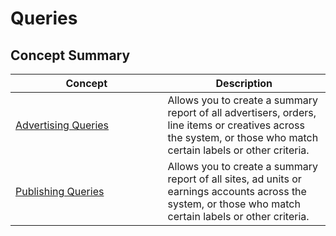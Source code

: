 # Queries

## Concept Summary

<table><thead><tr><th width="227.5563963823592">Concept</th><th>Description</th></tr></thead><tbody><tr><td><a href="advertising-queries.md">Advertising Queries</a></td><td>Allows you to create a summary report of all advertisers, orders, line items or creatives across the system, or those who match certain labels or other criteria.</td></tr><tr><td><a href="publishing-queries.md">Publishing Queries</a></td><td>Allows you to create a summary report of all sites, ad units or earnings accounts across the system, or those who match certain labels or other criteria.</td></tr></tbody></table>
